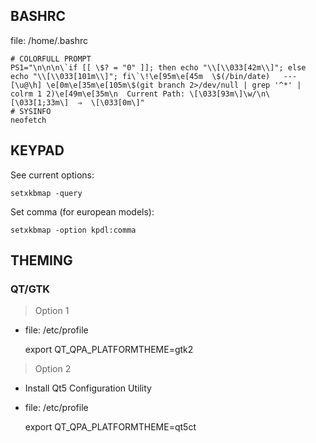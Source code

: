 ## BASHRC
file: /home/.bashrc

    # COLORFULL PROMPT
    PS1="\n\n\n\`if [[ \$? = "0" ]]; then echo "\\[\\033[42m\\]"; else echo "\\[\\033[101m\\]"; fi\`\!\e[95m\e[45m  \$(/bin/date)   ---   [\u@\h] \e[0m\e[35m\e[105m\$(git branch 2>/dev/null | grep '^*' | colrm 1 2)\e[49m\e[35m\n  Current Path: \[\033[93m\]\w/\n\[\033[1;33m\]  ⇒  \[\033[0m\]"
    # SYSINFO
    neofetch


## KEYPAD

See current options:

    setxkbmap -query
    
Set comma (for european models):

    setxkbmap -option kpdl:comma
    
    

## THEMING

### QT/GTK

> Option 1

*  file: /etc/profile

    export QT_QPA_PLATFORMTHEME=gtk2

> Option 2

* Install Qt5 Configuration Utility

* file: /etc/profile

    export QT_QPA_PLATFORMTHEME=qt5ct
